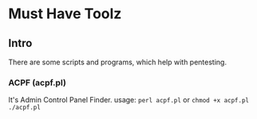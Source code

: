 # Must Have Toolz
## Intro
There are some scripts and programs, which help with pentesting.

### ACPF (acpf.pl)
It's Admin Control Panel Finder.
usage: `perl acpf.pl`
or 
`chmod +x acpf.pl`
`./acpf.pl`
 
